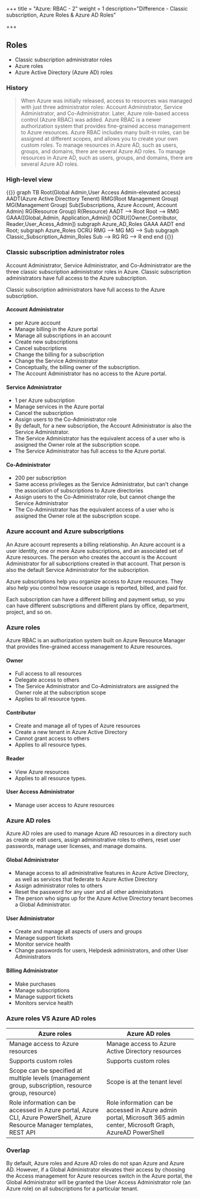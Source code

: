 +++
title = "Azure: RBAC - 2"
weight = 1
description="Difference - Classic subscription, Azure Roles & Azure AD Roles"

+++

## Roles

- Classic subscription administrator roles
- Azure roles
- Azure Active Directory (Azure AD) roles

### History

> When Azure was initially released, access to resources was managed with just three administrator roles: Account Administrator, Service Administrator, and Co-Administrator. Later, Azure role-based access control (Azure RBAC) was added. Azure RBAC is a newer authorization system that provides fine-grained access management to Azure resources. Azure RBAC includes many built-in roles, can be assigned at different scopes, and allows you to create your own custom roles. To manage resources in Azure AD, such as users, groups, and domains, there are several Azure AD roles. To manage resources in Azure AD, such as users, groups, and domains, there are several Azure AD roles.

### High-level view 

{{<mermaid>}}
graph TB
    Root(Global Admin,User Access Admin-elevated access)
    AADT(Azure Active Directtory Tenent)
    RMG(Root Management Group)
    MG(Management Group)
    Sub(Subscriptions, Azure Account, Account Admin)
    RG(Resource Group)
    R(Resource)
    AADT --> Root
    Root --> RMG
    GAAA([Global_Admin, Application_Admin])
    OCRU([Owner,Contributor, Reader,User_Acess_Admin])
    subgraph Azure_AD_Roles
        GAAA
        AADT
    end
    Root;
    subgraph Azure_Roles
        OCRU
        RMG --> MG
        MG --> Sub
        subgraph Classic_Subscription_Admin_Roles
            Sub --> RG
            RG --> R
        end
    end
{{</mermaid >}}


### Classic subscription administrator roles

Account Administrator, Service Administrator, and Co-Administrator are the three classic subscription administrator roles in Azure. Classic subscription administrators have full access to the Azure subscription. 

Classic subscription administrators have full access to the Azure subscription. 

#### Account Administrator
* per Azure account	
* Manage billing in the Azure portal 
* Manage all subscriptions in an account
* Create new subscriptions
* Cancel subscriptions
* Change the billing for a subscription
* Change the Service Administrator
* Conceptually, the billing owner of the subscription.
* The Account Administrator has no access to the Azure portal.

#### Service Administrator	
* 1 per Azure subscription	
* Manage services in the Azure portal
* Cancel the subscription
* Assign users to the Co-Administrator role
* By default, for a new subscription, the Account Administrator is also the Service Administrator.
* The Service Administrator has the equivalent access of a user who is assigned the Owner role at the subscription scope.
* The Service Administrator has full access to the Azure portal.

#### Co-Administrator	
* 200 per subscription	
* Same access privileges as the Service Administrator, but can’t change the association of subscriptions to Azure directories
* Assign users to the Co-Administrator role, but cannot change the Service Administrator
* The Co-Administrator has the equivalent access of a user who is assigned the Owner role at the subscription scope.

### Azure account and Azure subscriptions

An Azure account represents a billing relationship. An Azure account is a user identity, one or more Azure subscriptions, and an associated set of Azure resources. The person who creates the account is the Account Administrator for all subscriptions created in that account. That person is also the default Service Administrator for the subscription.

Azure subscriptions help you organize access to Azure resources. They also help you control how resource usage is reported, billed, and paid for.

Each subscription can have a different billing and payment setup, so you can have different subscriptions and different plans by office, department, project, and so on. 

### Azure roles

Azure RBAC is an authorization system built on Azure Resource Manager that provides fine-grained access management to Azure resources.


#### Owner
* Full access to all resources
* Delegate access to others
* The Service Administrator and Co-Administrators are assigned the Owner role at the subscription scope
* Applies to all resource types.
  
#### Contributor
* Create and manage all of types of Azure resources
* Create a new tenant in Azure Active Directory
* Cannot grant access to others
* Applies to all resource types.
  
#### Reader	
* View Azure resources
* Applies to all resource types.

#### User Access Administrator	
* Manage user access to Azure resources


### Azure AD roles

Azure AD roles are used to manage Azure AD resources in a directory such as create or edit users, assign administrative roles to others, reset user passwords, manage user licenses, and manage domains.

#### Global Administrator	
* Manage access to all administrative features in Azure Active Directory, as well as services that federate to Azure Active Directory
* Assign administrator roles to others
* Reset the password for any user and all other administrators
* The person who signs up for the Azure Active Directory tenant becomes a Global Administrator.

#### User Administrator	
* Create and manage all aspects of users and groups
* Manage support tickets
* Monitor service health
* Change passwords for users, Helpdesk administrators, and other User Administrators
  
#### Billing Administrator	
* Make purchases
* Manage subscriptions
* Manage support tickets
* Monitors service health

### Azure roles VS Azure AD roles


Azure roles	| Azure AD roles
-----|------
Manage access to Azure resources	| Manage access to Azure Active Directory resources
Supports custom roles	|Supports custom roles
Scope can be specified at multiple levels (management group, subscription, resource group, resource)	| Scope is at the tenant level
Role information can be accessed in Azure portal, Azure CLI, Azure PowerShell, Azure Resource Manager templates, REST API	| Role information can be accessed in Azure admin portal, Microsoft 365 admin center, Microsoft Graph, AzureAD PowerShell


### Overlap

By default, Azure roles and Azure AD roles do not span Azure and Azure AD. However, if a Global Administrator elevates their access by choosing the Access management for Azure resources switch in the Azure portal, the Global Administrator will be granted the User Access Administrator role (an Azure role) on all subscriptions for a particular tenant.


